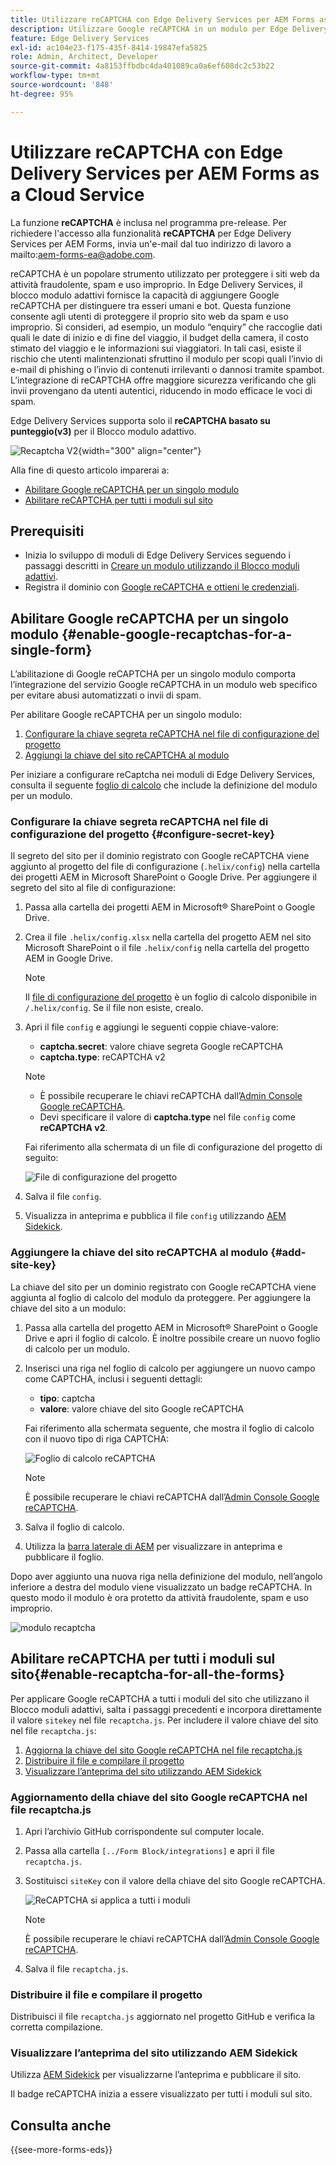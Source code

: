 ```yaml
---
title: Utilizzare reCAPTCHA con Edge Delivery Services per AEM Forms as a Cloud Service
description: Utilizzare Google reCAPTCHA in un modulo per Edge Delivery Services per AEM Forms
feature: Edge Delivery Services
exl-id: ac104e23-f175-435f-8414-19847efa5825
role: Admin, Architect, Developer
source-git-commit: 4a8153ffbdbc4da401089ca0a6ef608dc2c53b22
workflow-type: tm+mt
source-wordcount: '848'
ht-degree: 95%

---
```



# Utilizzare reCAPTCHA con Edge Delivery Services per AEM Forms as a Cloud Service

<span>La funzione **reCAPTCHA** è inclusa nel programma pre-release. Per richiedere l&#39;accesso alla funzionalità **reCAPTCHA** per Edge Delivery Services per AEM Forms, invia un&#39;e-mail dal tuo indirizzo di lavoro a mailto:aem-forms-ea@adobe.com.</span>

reCAPTCHA è un popolare strumento utilizzato per proteggere i siti web da attività fraudolente, spam e uso improprio. In Edge Delivery Services, il blocco modulo adattivi fornisce la capacità di aggiungere Google reCAPTCHA per distinguere tra esseri umani e bot. Questa funzione consente agli utenti di proteggere il proprio sito web da spam e uso improprio.
Si consideri, ad esempio, un modulo “enquiry” che raccoglie dati quali le date di inizio e di fine del viaggio, il budget della camera, il costo stimato del viaggio e le informazioni sui viaggiatori. In tali casi, esiste il rischio che utenti malintenzionati sfruttino il modulo per scopi quali l’invio di e-mail di phishing o l’invio di contenuti irrilevanti o dannosi tramite spambot. L’integrazione di reCAPTCHA offre maggiore sicurezza verificando che gli invii provengano da utenti autentici, riducendo in modo efficace le voci di spam.

<!-- ![Recaptcha Image](/help/edge/docs/forms/assets/recaptcha-image.png){width="300" align="center"} -->

Edge Delivery Services supporta solo il **reCAPTCHA basato su punteggio(v3)** per il Blocco modulo adattivo.

![Recaptcha V2](/help/forms/assets/recaptcha-v2-invisible.png){width="300" align="center"}


Alla fine di questo articolo imparerai a:
* [Abilitare Google reCAPTCHA per un singolo modulo](#enable-google-recaptchas-for-a-single-form)
* [Abilitare reCAPTCHA per tutti i moduli sul sito](#enable-recaptcha-for-all-the-forms)

## Prerequisiti

* Inizia lo sviluppo di moduli di Edge Delivery Services seguendo i passaggi descritti in [Creare un modulo utilizzando il Blocco moduli adattivi](/help/edge/docs/forms/create-forms.md).
* Registra il dominio con [Google reCAPTCHA e ottieni le credenziali](https://www.google.com/recaptcha/admin/create).

## Abilitare Google reCAPTCHA per un singolo modulo {#enable-google-recaptchas-for-a-single-form}

L’abilitazione di Google reCAPTCHA per un singolo modulo comporta l’integrazione del servizio Google reCAPTCHA in un modulo web specifico per evitare abusi automatizzati o invii di spam.

Per abilitare Google reCAPTCHA per un singolo modulo:
1. [Configurare la chiave segreta reCAPTCHA nel file di configurazione del progetto](#configure-secret-key)
1. [Aggiungi la chiave del sito reCAPTCHA al modulo](#add-site-key)

Per iniziare a configurare reCaptcha nei moduli di Edge Delivery Services, consulta il seguente [foglio di calcolo](/help/edge/docs/forms/assets/recaptcha.xlsx) che include la definizione del modulo per un modulo.

### Configurare la chiave segreta reCAPTCHA nel file di configurazione del progetto {#configure-secret-key}

Il segreto del sito per il dominio registrato con Google reCAPTCHA viene aggiunto al progetto del file di configurazione (`.helix/config`) nella cartella dei progetti AEM in Microsoft SharePoint o Google Drive. Per aggiungere il segreto del sito al file di configurazione:

1. Passa alla cartella dei progetti AEM in Microsoft® SharePoint o Google Drive.
1. Crea il file `.helix/config.xlsx` nella cartella del progetto AEM nel sito Microsoft SharePoint o il file `.helix/config` nella cartella del progetto AEM in Google Drive.

   >[!NOTE]
   >
   > Il [file di configurazione del progetto](https://www.aem.live/docs/configuration) è un foglio di calcolo disponibile in `/.helix/config`. Se il file non esiste, crealo.

1. Apri il file `config` e aggiungi le seguenti coppie chiave-valore:

   * **captcha.secret**: valore chiave segreta Google reCAPTCHA
   * **captcha.type**: reCAPTCHA v2

   >[!NOTE]
   >
   >  * È possibile recuperare le chiavi reCAPTCHA dall’[Admin Console Google reCAPTCHA](https://www.google.com/recaptcha/admin).
   >  * Devi specificare il valore di **captcha.type** nel file `config` come **reCAPTCHA v2**.

   Fai riferimento alla schermata di un file di configurazione del progetto di seguito:

   ![File di configurazione del progetto](/help/forms/assets/recaptcha-config-file.png)

1. Salva il file `config`.

1. Visualizza in anteprima e pubblica il file `config` utilizzando [AEM Sidekick](https://www.aem.live/developer/tutorial#preview-and-publish-your-content).

### Aggiungere la chiave del sito reCAPTCHA al modulo {#add-site-key}

La chiave del sito per un dominio registrato con Google reCAPTCHA viene aggiunta al foglio di calcolo del modulo da proteggere. Per aggiungere la chiave del sito a un modulo:

1. Passa alla cartella del progetto AEM in Microsoft® SharePoint o Google Drive e apri il foglio di calcolo. È inoltre possibile creare un nuovo foglio di calcolo per un modulo.
1. Inserisci una riga nel foglio di calcolo per aggiungere un nuovo campo come CAPTCHA, inclusi i seguenti dettagli:
   * **tipo**: captcha
   * **valore**: valore chiave del sito Google reCAPTCHA

   Fai riferimento alla schermata seguente, che mostra il foglio di calcolo con il nuovo tipo di riga CAPTCHA:

   ![Foglio di calcolo reCAPTCHA](/help/edge/docs/forms/assets/recaptcha-spreadsheet.png)

   >[!NOTE]
   >
   >  È possibile recuperare le chiavi reCAPTCHA dall’[Admin Console Google reCAPTCHA](https://www.google.com/recaptcha/admin).

1. Salva il foglio di calcolo.
1. Utilizza la [barra laterale di AEM](https://www.aem.live/developer/tutorial#preview-and-publish-your-content) per visualizzare in anteprima e pubblicare il foglio.

Dopo aver aggiunto una nuova riga nella definizione del modulo, nell’angolo inferiore a destra del modulo viene visualizzato un badge reCAPTCHA. In questo modo il modulo è ora protetto da attività fraudolente, spam e uso improprio.

![modulo recaptcha](/help/edge/docs/forms/assets/recaptcha-form.png)

## Abilitare reCAPTCHA per tutti i moduli sul sito{#enable-recaptcha-for-all-the-forms}

Per applicare Google reCAPTCHA a tutti i moduli del sito che utilizzano il Blocco moduli adattivi, salta i passaggi precedenti e incorpora direttamente il valore `sitekey` nel file `recaptcha.js`. Per includere il valore chiave del sito nel file `recaptcha.js`:

1. [Aggiorna la chiave del sito Google reCAPTCHA nel file recaptcha.js](#1-update-google-recaptcha-site-key-in-recaptchajs-file)
1. [Distribuire il file e compilare il progetto](#2-deploy-the-file-and-build-the-project)
1. [Visualizzare l’anteprima del sito utilizzando AEM Sidekick](#3-preview-the-site-using-the-aem-sidekick)

### Aggiornamento della chiave del sito Google reCAPTCHA nel file recaptcha.js

1. Apri l’archivio GitHub corrispondente sul computer locale.
1. Passa alla cartella `[../Form Block/integrations]` e apri il file `recaptcha.js`.
1. Sostituisci `siteKey` con il valore della chiave del sito Google reCAPTCHA.

   ![ReCAPTCHA si applica a tutti i moduli](/help/forms/assets/recaptcha-apply-to-all-forms.png)

   >[!NOTE]
   >
   >  È possibile recuperare le chiavi reCAPTCHA dall’[Admin Console Google reCAPTCHA](https://www.google.com/recaptcha/admin).

1. Salva il file `recaptcha.js`.

### Distribuire il file e compilare il progetto

Distribuisci il file `recaptcha.js` aggiornato nel progetto GitHub e verifica la corretta compilazione.

### Visualizzare l’anteprima del sito utilizzando AEM Sidekick

Utilizza [AEM Sidekick](https://www.aem.live/developer/tutorial#preview-and-publish-your-content) per visualizzarne l’anteprima e pubblicare il sito.

Il badge reCAPTCHA inizia a essere visualizzato per tutti i moduli sul sito.

## Consulta anche

{{see-more-forms-eds}}

